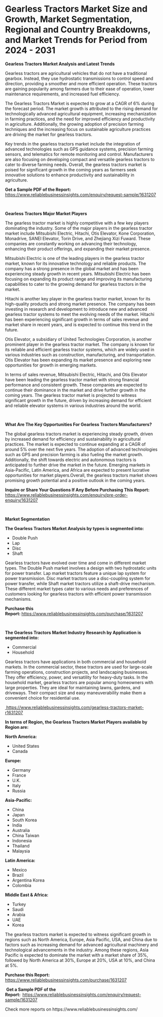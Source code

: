 <p><h1>Gearless Tractors Market Size and Growth, Market Segmentation, Regional and Country Breakdowns, and Market Trends for Period from 2024 -  2031</h1></p><p><strong>Gearless Tractors Market Analysis and Latest Trends</strong></p>
<p><p>Gearless tractors are agricultural vehicles that do not have a traditional gearbox. Instead, they use hydrostatic transmissions to control speed and direction, providing a smoother and more efficient operation. These tractors are gaining popularity among farmers due to their ease of operation, lower maintenance requirements, and increased fuel efficiency.</p><p>The Gearless Tractors Market is expected to grow at a CAGR of 6% during the forecast period. The market growth is attributed to the rising demand for technologically advanced agricultural equipment, increasing mechanization in farming practices, and the need for improved efficiency and productivity in agriculture. Additionally, the growing adoption of precision farming techniques and the increasing focus on sustainable agriculture practices are driving the market for gearless tractors.</p><p>Key trends in the gearless tractors market include the integration of advanced technologies such as GPS guidance systems, precision farming sensors, and telematics for remote monitoring and control. Manufacturers are also focusing on developing compact and versatile gearless tractors to cater to diverse farming needs. Overall, the gearless tractors market is poised for significant growth in the coming years as farmers seek innovative solutions to enhance productivity and sustainability in agriculture.</p></p>
<p><strong>Get a Sample PDF of the Report:&nbsp;</strong> <a href="https://www.reliablebusinessinsights.com/enquiry/request-sample/1631207">https://www.reliablebusinessinsights.com/enquiry/request-sample/1631207</a></p>
<p>&nbsp;</p>
<p><strong>Gearless Tractors Major Market Players</strong></p>
<p><p>The gearless tractor market is highly competitive with a few key players dominating the industry. Some of the major players in the gearless tractor market include Mitsubishi Electric, Hitachi, Otis Elevator, Kone Corporation, Monadrive, SANEI Elevator, Torin Drive, and Zhejiang Xizi Fuward. These companies are constantly working on advancing their technology, enhancing their product offerings, and expanding their market presence.</p><p>Mitsubishi Electric is one of the leading players in the gearless tractor market, known for its innovative technology and reliable products. The company has a strong presence in the global market and has been experiencing steady growth in recent years. Mitsubishi Electric has been focusing on expanding its product range and improving its manufacturing capabilities to cater to the growing demand for gearless tractors in the market.</p><p>Hitachi is another key player in the gearless tractor market, known for its high-quality products and strong market presence. The company has been investing in research and development to introduce new and advanced gearless tractor systems to meet the evolving needs of the market. Hitachi has been experiencing significant growth in terms of sales revenue and market share in recent years, and is expected to continue this trend in the future.</p><p>Otis Elevator, a subsidiary of United Technologies Corporation, is another prominent player in the gearless tractor market. The company is known for its reliable and efficient gearless tractor systems, which are widely used in various industries such as construction, manufacturing, and transportation. Otis Elevator has been expanding its market presence and exploring new opportunities for growth in emerging markets.</p><p>In terms of sales revenue, Mitsubishi Electric, Hitachi, and Otis Elevator have been leading the gearless tractor market with strong financial performance and consistent growth. These companies are expected to continue their dominance in the market and drive further growth in the coming years. The gearless tractor market is projected to witness significant growth in the future, driven by increasing demand for efficient and reliable elevator systems in various industries around the world.</p></p>
<p>&nbsp;</p>
<p><strong>What Are The Key Opportunities For Gearless Tractors Manufacturers?</strong></p>
<p><p>The global gearless tractors market is experiencing steady growth, driven by increased demand for efficiency and sustainability in agricultural practices. The market is expected to continue expanding at a CAGR of around 5% over the next five years. The adoption of advanced technologies such as GPS and precision farming is also fueling the market growth. Additionally, the shift towards electric and autonomous tractors is anticipated to further drive the market in the future. Emerging markets in Asia-Pacific, Latin America, and Africa are expected to present lucrative opportunities for market players.Overall, the gearless tractors market shows promising growth potential and a positive outlook in the coming years.</p></p>
<p><strong>Inquire or Share Your Questions If Any Before Purchasing This Report:</strong> <a href="https://www.reliablebusinessinsights.com/enquiry/pre-order-enquiry/1631207">https://www.reliablebusinessinsights.com/enquiry/pre-order-enquiry/1631207</a></p>
<p>&nbsp;</p>
<p><strong>Market Segmentation</strong></p>
<p><strong>The Gearless Tractors Market Analysis by types is segmented into:</strong></p>
<p><ul><li>Double Push</li><li>Lap</li><li>Disc</li><li>Shaft</li></ul></p>
<p><p>Gearless tractors have evolved over time and come in different market types. The Double Push market involves a design with two hydrostatic units for power transfer. Lap market tractors feature a unique lap system for power transmission. Disc market tractors use a disc-coupling system for power transfer, while Shaft market tractors utilize a shaft-drive mechanism. These different market types cater to various needs and preferences of customers looking for gearless tractors with efficient power transmission mechanisms.</p></p>
<p><strong>Purchase this Report:&nbsp;</strong><a href="https://www.reliablebusinessinsights.com/purchase/1631207">https://www.reliablebusinessinsights.com/purchase/1631207</a></p>
<p>&nbsp;</p>
<p><strong>The Gearless Tractors Market Industry Research by Application is segmented into:</strong></p>
<p><ul><li>Commercial</li><li>Household</li></ul></p>
<p><p>Gearless tractors have applications in both commercial and household markets. In the commercial sector, these tractors are used for large-scale farming operations, construction projects, and landscaping businesses. They offer efficiency, power, and versatility for heavy-duty tasks. In the household market, gearless tractors are popular among homeowners with large properties. They are ideal for maintaining lawns, gardens, and driveways. Their compact size and easy maneuverability make them a convenient choice for residential use.</p></p>
<p><a href="https://www.reliablebusinessinsights.com/gearless-tractors-market-r1631207">&nbsp;https://www.reliablebusinessinsights.com/gearless-tractors-market-r1631207</a></p>
<p><strong>In terms of Region, the Gearless Tractors Market Players available by Region are:</strong></p>
<p>
    <p> <strong> North America: </strong>
        <ul>
            <li>United States</li>
            <li>Canada</li>
        </ul>
        </p> 
    <p> <strong> Europe: </strong>
        <ul>
            <li>Germany</li>
            <li>France</li>
            <li>U.K.</li>
            <li>Italy</li>
            <li>Russia</li>
        </ul>
        </p> 
    <p> <strong> Asia-Pacific: </strong>
        <ul>
            <li>China</li>
            <li>Japan</li>
            <li>South Korea</li>
            <li>India</li>
            <li>Australia</li>
            <li>China Taiwan</li>
            <li>Indonesia</li>
            <li>Thailand</li>
            <li>Malaysia</li>
        </ul>
        </p> 
    <p> <strong> Latin America: </strong>
        <ul>
            <li>Mexico</li>
            <li>Brazil</li>
            <li>Argentina Korea</li>
            <li>Colombia</li>
        </ul>
        </p> 
    <p> <strong> Middle East & Africa: </strong>
        <ul>
            <li>Turkey</li>
            <li>Saudi</li>
            <li>Arabia</li>
            <li>UAE</li>
            <li>Korea</li>
        </ul>
    </p>
    </p>
<p><p>The gearless tractors market is expected to witness significant growth in regions such as North America, Europe, Asia Pacific, USA, and China due to factors such as increasing demand for advanced agricultural machinery and technological advancements in the industry. Among these regions, Asia Pacific is expected to dominate the market with a market share of 35%, followed by North America at 30%, Europe at 20%, USA at 10%, and China at 5%.</p></p>
<p><strong>Purchase this Report: </strong><a href="https://www.reliablebusinessinsights.com/purchase/1631207">https://www.reliablebusinessinsights.com/purchase/1631207</a></p>
<p>&nbsp;<strong>Get a Sample PDF of the Report:&nbsp;&nbsp;</strong><a href="https://www.reliablebusinessinsights.com/enquiry/request-sample/1631207">https://www.reliablebusinessinsights.com/enquiry/request-sample/1631207</a></p>
<p><strong></strong></p>
<p>Check more reports on https://www.reliablebusinessinsights.com/</p>